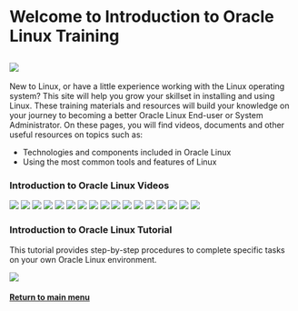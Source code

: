 
# Welcome to Introduction to Oracle Linux Training
![](../common/images/IntroOL.png)
---
New to Linux, or have a little experience working with the Linux operating system?
This site will help you grow your skillset in installing and using Linux. These training materials and resources will build your knowledge on your journey to becoming a better Oracle Linux End-user or System Administrator.
On these pages, you will find videos, documents and other useful resources on topics such as:

- Technologies and components included in Oracle Linux 
- Using the most common tools and features of Linux

### Introduction to Oracle Linux Videos
[![](../common/images/why_tmp.png)](https://youtu.be/GzON3q8S00Y)
[![](../common/images/intro_install_tmp.png)](https://youtu.be/dvvP4wpsAQI)
[![](../common/images/shell_tmp.png)](https://youtu.be/QQSI_901fUU)
[![](../common/images/files_tmp.png)](https://youtu.be/Eo6zhlFHDXE)
[![](../common/images/intro_vim_tmp.png)](https://youtu.be/5xKldV3knzU)
[![](../common/images/intro_ug_tmp.png)](https://youtu.be/rjY_Z9diSwE)
[![](../common/images/perm_tmp.png)](https://youtu.be/Ce5gXQlw_o4)
[![](../common/images/software_tmp.png)](https://youtu.be/QiiVUyUxIc8)
[![](../common/images/intro_net_tmp.png)](https://youtu.be/V6HT5lXo4g0)
[![](../common/images/remote_tmp.png)](https://youtu.be/ednoES-3JfU)
[![](../common/images/adv_tmp.png)](https://youtu.be/xuLdJ3cQrXo)
[![](../common/images/arch_tmp.png)](https://youtu.be/a0zXGhzPRp8)
[![](../common/images/processes_tmp.png)](https://youtu.be/wMaWGV2yqtY)
[![](../common/images/intro_oci_tmp.png)](https://youtu.be/APTzx_7azmA)
[![](../common/images/work_env_tmp.png)](https://youtu.be/kdpfqiAp8BA)
[![](../common/images/tools_tmp.png)](https://youtu.be/ZXO4hqoO52o)
[![](../common/images/script_tmp.png)](https://youtu.be/d6ktKrOOkZs)

### Introduction to Oracle Linux Tutorial
This tutorial provides step-by-step procedures to complete specific tasks on your own Oracle Linux environment.

[![](../common/images/Intro_tut.png)](https://docs.oracle.com/en/learn/shell-commands-intro-to-oracle-linux/index.html)

#### [Return to main menu](../README.md)
